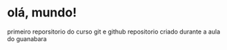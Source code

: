 # olá, mundo!
 primeiro reporsitorio do curso git e github
 repositorio criado durante a aula do guanabara
